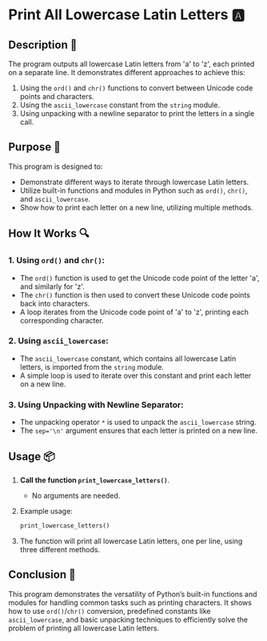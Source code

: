 # Print All Lowercase Latin Letters 🅰️

## Description 📝

The program outputs all lowercase Latin letters from 'a' to 'z', each printed on a separate line.
It demonstrates different approaches to achieve this:

1. Using the `ord()` and `chr()` functions to convert between Unicode code points and characters.
2. Using the `ascii_lowercase` constant from the `string` module.
3. Using unpacking with a newline separator to print the letters in a single call.

## Purpose 🎯

This program is designed to:

-   Demonstrate different ways to iterate through lowercase Latin letters.
-   Utilize built-in functions and modules in Python such as `ord()`, `chr()`, and `ascii_lowercase`.
-   Show how to print each letter on a new line, utilizing multiple methods.

## How It Works 🔍

### 1. **Using `ord()` and `chr()`**:

-   The `ord()` function is used to get the Unicode code point of the letter 'a', and similarly for 'z'.
-   The `chr()` function is then used to convert these Unicode code points back into characters.
-   A loop iterates from the Unicode code point of 'a' to 'z', printing each corresponding character.

### 2. **Using `ascii_lowercase`**:

-   The `ascii_lowercase` constant, which contains all lowercase Latin letters, is imported from the `string` module.
-   A simple loop is used to iterate over this constant and print each letter on a new line.

### 3. **Using Unpacking with Newline Separator**:

-   The unpacking operator `*` is used to unpack the `ascii_lowercase` string.
-   The `sep='\n'` argument ensures that each letter is printed on a new line.

## Usage 📦

1. **Call the function `print_lowercase_letters()`**.
    - No arguments are needed.
2. Example usage:

    ```python
    print_lowercase_letters()
    ```

3. The function will print all lowercase Latin letters, one per line, using three different methods.

## Conclusion 🚀

This program demonstrates the versatility of Python’s built-in functions and modules for handling common tasks such as printing characters.
It shows how to use `ord()`/`chr()` conversion, predefined constants like `ascii_lowercase`, and basic unpacking techniques to efficiently solve the problem of printing all lowercase Latin letters.
